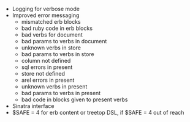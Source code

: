 * Logging for verbose mode
* Improved error messaging
  * mismatched erb blocks
  * bad ruby code in erb blocks
  * bad verbs for document
  * bad params to verbs in document
  * unknown verbs in store
  * bad params to verbs in store
  * column not defined
  * sql errors in present
  * store not defined
  * arel errors in present
  * unknown verbs in present
  * bad params to verbs in present
  * bad code in blocks given to present verbs
* Sinatra interface
* $SAFE = 4 for erb content or treetop DSL, if $SAFE = 4 out of reach

    

